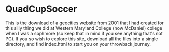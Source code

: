 # QuadCupSoccer


This is the download of a geocities website from 2001 that I had created for this silly thing we did at Western Maryland College (now McDaniel) college when I was a sophmore (so keep that in mind if you see anything that's not PG). If you so wish to explore this site, download all the files into a single directory, and find index.html to start you on your throwback journey.
